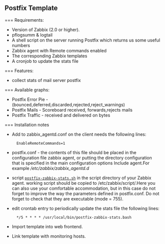 Postfix Template
------------------

=== Requirements:
- Version of Zabbix (2.0 or higher).
- pflogsumm & logtail
- A shell script on the server running Postfix which returns us some useful numbers
- Zabbix agent with Remote commands enabled
- The corresponding Zabbix templates
- A cronjob to update the stats file

=== Features:
- collect stats of mail server postfix

=== Available graphs:
- Postfix Error Pie -(bounced,deferred,discarded,rejected,reject_warnings)
- Postfix Mails - Scoreboard received, forwards,rejects mails 
- Postfix Traffic - received and delivered on bytes

=== Installation notes
- Add to zabbix_agentd.conf on the client needs the following lines:

		EnableRemoteCommands=1
- postfix.conf - the contents of this file should be placed in the configuration file zabbix agent, or putting the directory configuration that is specified in the main configuration options Include agent.For example */etc/zabbix/zabbix_agentd.d*
- script [`postfix-zabbix-stats.sh`](https://github.com/dma-vitch/Zabbix/blob/master/zbx-scripts/postfix.check/postfix-zabbix-stats.sh) in the script directory of your Zabbix agent. working script should be copied to /etc/zabbix/script/.Here you can also use your comfortable accommodation, but in this case do not forget to improve the way the parameters defined in postfix.conf.
Do not forget to check that they are executable (mode = 755).
- edit crontab entry to periodically update the stats file the following lines:
	
		*/5 * * * * /usr/local/bin/postfix-zabbix-stats.bash
- Import template into web frontend.
- Link template with monitoring hosts.
